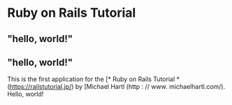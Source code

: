 # Ruby on Rails Tutorial

## "hello, world!"
## "hello, world!"
This is the first application for the
[* Ruby on Rails Tutorial * (https://railstutorial.jp/)
by [Michael Hartl (http : // www. michaelhartl.com/). Hello, world!
